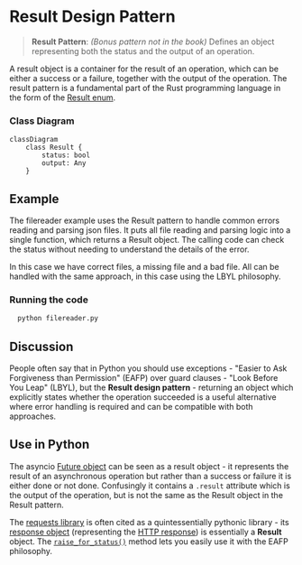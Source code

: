 # Result Design Pattern

> **Result Pattern**: _(Bonus pattern not in the book)_ Defines an object representing
> both the
> status and the output of an operation.

A result object is a container for the result of an operation, which can be either a
success or a failure, together with the output of the operation. The result pattern
is a fundamental part of the Rust programming language in the form of the [Result enum][rust_result].

### Class Diagram

```mermaid
classDiagram
    class Result {
        status: bool
        output: Any
    }
```

## Example

The filereader example uses the Result pattern to handle common errors reading and
parsing json files. It puts all file reading and parsing logic into a single
function, which returns a Result object. The calling code can check the status without
needing to understand the details of the error.

In this case we have correct files, a missing file and a bad file. All can be handled with the same
approach, in this case using the LBYL philosophy.

### Running the code

```bash
  python filereader.py
```

## Discussion

People often say that
in Python you should use exceptions - "Easier to Ask Forgiveness than Permission" (EAFP)
over guard clauses - "Look Before You Leap" (LBYL),
but the **Result design pattern** - returning an object which explicitly
states whether the operation succeeded is a useful alternative where error handling is required and
can be compatible with both approaches.

## Use in Python

The asyncio [Future object][asyncio_future] can be seen as a result object - it
represents the result of an asynchronous operation but rather than a success or failure it is either done or not done.
Confusingly it contains a `.result` attribute which is the output of the operation,
but is not the same as the Result object in the Result pattern.

The [requests library][requests] is often cited as a quintessentially
pythonic library - its [response object][response] (representing
the [HTTP response][http_response]) is essentially a **Result** object.
The [`raise_for_status()`][raise_for_status] method lets you easily use it with the EAFP philosophy.

[rust_result]: https://doc.rust-lang.org/std/result/enum.Result.html

[asyncio_future]: https://docs.python.org/3/library/asyncio-future.html#future-object

[raise_for_status]: https://docs.python-requests.org/en/latest/api/#requests.Response.raise_for_status

[requests]: https://docs.python-requests.org/en/latest/index.html

[response]: https://docs.python-requests.org/en/latest/api/#requests.Response

[http_response]: https://developer.mozilla.org/en-US/docs/Web/API/Response